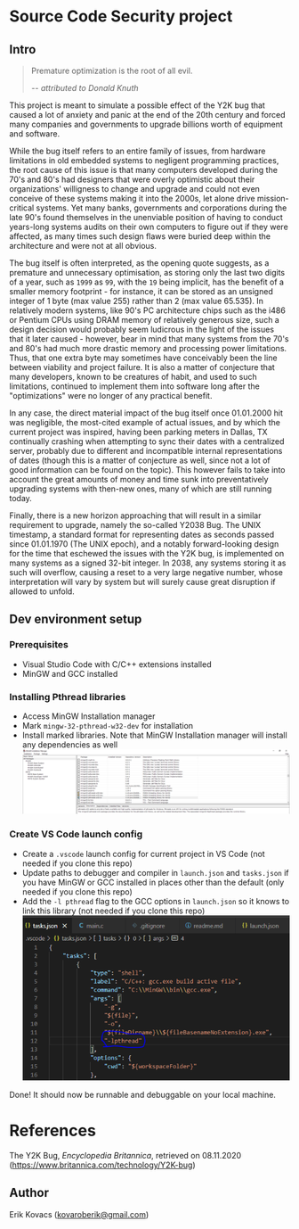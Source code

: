 # Source Code Security project

## Intro
> Premature optimization is the root of all evil.
>
> -- *attributed to Donald Knuth*


This project is meant to simulate a possible effect of the Y2K bug that caused a lot of anxiety and panic at the end of the 20th century and forced many companies and governments to upgrade billions worth of equipment and software.

While the bug itself refers to an entire family of issues, from hardware limitations in old embedded systems to negligent programming practices, the root cause of this issue is that many computers developed during the 70's and 80's had designers that were overly optimistic about their organizations' willigness to change and upgrade and could not even conceive of these systems making it into the 2000s, let alone drive mission-critical systems. Yet many banks, governments and corporations during the late 90's found themselves in the unenviable position of having to conduct years-long systems audits on their own computers to figure out if they were affected, as many times such design flaws were buried deep within the architecture and were not at all obvious. 

The bug itself is often interpreted, as the opening quote suggests, as a premature and unnecessary optimisation, as storing only the last two digits of a year, such as `1999` as `99`, with the `19` being implicit, has the benefit of a smaller memory footprint - for instance, it can be stored as an unsigned integer of 1 byte (max value 255) rather than 2 (max value 65.535). In relatively modern systems, like 90's PC architecture chips such as the i486 or Pentium CPUs using DRAM memory of relatively generous size, such a design decision would probably seem ludicrous in the light of the issues that it later caused - however, bear in mind that many systems from the 70's and 80's had much more drastic memory and processing power limitations. Thus, that one extra byte may sometimes have conceivably been the line between viability and project failure. It is also a matter of conjecture that many developers, known to be creatures of habit, and used to such limitations, continued to implement them into software long after the "optimizations" were no longer of any practical benefit.

In any case, the direct material impact of the bug itself once 01.01.2000 hit was negligible, the most-cited example of actual issues, and by which the current project was inspired, having been parking meters in Dallas, TX continually crashing when attempting to sync their dates with a centralized server, probably due to different and incompatible internal representations of dates (though this is a matter of conjecture as well, since not a lot of good information can be found on the topic). This however fails to take into account the great amounts of money and time sunk into preventatively upgrading systems with then-new ones, many of which are still running today. 

Finally, there is a new horizon approaching that will result in a similar requirement to upgrade, namely the so-called Y2038 Bug. The UNIX timestamp, a standard format for representing dates as seconds passed since 01.01.1970 (The UNIX epoch), and a notably forward-looking design for the time that eschewed the issues with the Y2K bug, is implemented on many systems as a signed 32-bit integer. In 2038, any systems storing it as such will overflow, causing a reset to a very large negative number, whose interpretation will vary by system but will surely cause great disruption if allowed to unfold.

## Dev environment setup
### Prerequisites
 - Visual Studio Code with C/C++ extensions installed
 - MinGW and GCC installed

### Installing Pthread libraries
 - Access MinGW Installation manager
 - Mark `mingw-32-pthread-w32-dev` for installation
 - Install marked libraries. Note that MinGW Installation manager will install any dependencies as well
 ![Install pthread for Windows](./resources/Threads1.PNG)

### Create VS Code launch config
 - Create a `.vscode` launch config for current project in VS Code (not needed if you clone this repo)
 - Update paths to debugger and compiler in `launch.json` and `tasks.json` if you have MinGW or GCC installed in places other than the default (only needed if you clone this repo)
 - Add the `-l pthread` flag to the GCC options in `launch.json` so it knows to link this library (not needed if you clone this repo)
 ![Add flag](./resources/Threads2.PNG)

Done! It should now be runnable and debuggable on your local machine.

# References
The Y2K Bug, *Encyclopedia Britannica*, retrieved on 08.11.2020 (https://www.britannica.com/technology/Y2K-bug)

## Author
Erik Kovacs (kovaroberik@gmail.com)